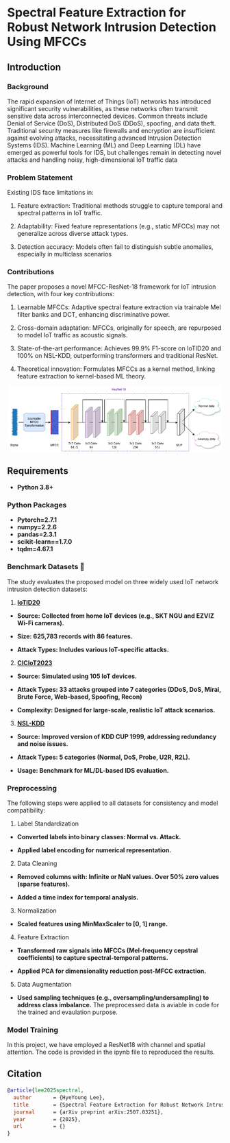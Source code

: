 # Spectral Feature Extraction for Robust Network Intrusion Detection Using MFCCs

## Introduction
### Background
The rapid expansion of Internet of Things (IoT) networks has introduced significant security vulnerabilities, as these networks often transmit sensitive data across interconnected devices. Common threats include Denial of Service (DoS), Distributed DoS (DDoS), spoofing, and data theft. Traditional security measures like firewalls and encryption are insufficient against evolving attacks, necessitating advanced Intrusion Detection Systems (IDS). Machine Learning (ML) and Deep Learning (DL) have emerged as powerful tools for IDS, but challenges remain in detecting novel attacks and handling noisy, high-dimensional IoT traffic data

### Problem Statement
Existing IDS face limitations in:

1. Feature extraction: Traditional methods struggle to capture temporal and spectral patterns in IoT traffic.

2. Adaptability: Fixed feature representations (e.g., static MFCCs) may not generalize across diverse attack types.

3. Detection accuracy: Models often fail to distinguish subtle anomalies, especially in multiclass scenarios

### Contributions
The paper proposes a novel MFCC-ResNet-18 framework for IoT intrusion detection, with four key contributions:

1. Learnable MFCCs: Adaptive spectral feature extraction via trainable Mel filter banks and DCT, enhancing discriminative power.

2. Cross-domain adaptation: MFCCs, originally for speech, are repurposed to model IoT traffic as acoustic signals.

3. State-of-the-art performance: Achieves 99.9% F1-score on IoTID20 and 100% on NSL-KDD, outperforming transformers and traditional ResNet.

4. Theoretical innovation: Formulates MFCCs as a kernel method, linking feature extraction to kernel-based ML theory.

![](Figures/arch.png?raw=true)

## Requirements
- **Python 3.8+**
### Python Packages
- **Pytorch=2.7.1**
- **numpy=2.2.6**
- **pandas=2.3.1**
- **scikit-learn==1.7.0**
- **tqdm=4.67.1**
### Benchmark Datasets 📝
The study evaluates the proposed model on three widely used IoT network intrusion detection datasets:

1. [**IoTID20**](https://www.kaggle.com/datasets/rohulaminlabid/iotid20-dataset)

- **Source: Collected from home IoT devices (e.g., SKT NGU and EZVIZ Wi-Fi cameras).**

- **Size: 625,783 records with 86 features.**

- **Attack Types: Includes various IoT-specific attacks.**

2. [**CICIoT2023**](https://www.kaggle.com/datasets/akashdogra/cic-iot-2023)

- **Source: Simulated using 105 IoT devices.**

- **Attack Types: 33 attacks grouped into 7 categories (DDoS, DoS, Mirai, Brute Force, Web-based, Spoofing, Recon)**

- **Complexity: Designed for large-scale, realistic IoT attack scenarios.**

3. [**NSL-KDD**](https://www.kaggle.com/datasets/hassan06/nslkdd)

- **Source: Improved version of KDD CUP 1999, addressing redundancy and noise issues.**

- **Attack Types: 5 categories (Normal, DoS, Probe, U2R, R2L).**

- **Usage: Benchmark for ML/DL-based IDS evaluation.**
### Preprocessing 
The following steps were applied to all datasets for consistency and model compatibility:

1. Label Standardization

- **Converted labels into binary classes: Normal vs. Attack.**

- **Applied label encoding for numerical representation.**
  
2. Data Cleaning

- **Removed columns with: Infinite or NaN values. Over 50% zero values (sparse features).**

- **Added a time index for temporal analysis.**
  
3. Normalization

- **Scaled features using MinMaxScaler to [0, 1] range.**

4. Feature Extraction

- **Transformed raw signals into MFCCs (Mel-frequency cepstral coefficients) to capture spectral-temporal patterns.**

- **Applied PCA for dimensionality reduction post-MFCC extraction.**

5. Data Augmentation

- **Used sampling techniques (e.g., oversampling/undersampling) to address class imbalance.**
The preprocessed data is aviable in code for the trained and evaulation purpose.

### Model Training
In this project, we have employed a ResNet18 with channel and spatial attention. The code is provided in the ipynb file to reproduced the results.
## Citation
```bibtex
@article{lee2025spectral,
  author       = {HyeYoung Lee},
  title        = {Spectral Feature Extraction for Robust Network Intrusion Detection Using MFCCs},
  journal      = {arXiv preprint arXiv:2507.03251},
  year         = {2025},
  url          = {}
}
